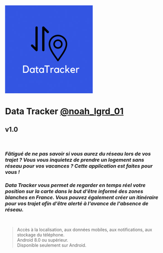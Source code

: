 ![Screenshot](logo.png)
# **Data Tracker** [@noah_lgrd_01](https://instagram.com/noah_lgrd_01?igshid=YmMyMTA2M2Y=)
## v1.0

<br>

### _Fâtigué de ne pas savoir si vous aurez du réseau lors de vos trajet ? Vous vous inquietez de prendre un logement sans réseau pour vos vacances ? Cette application est faites pour vous !_
### _Data Tracker vous permet de regarder en temps réel votre position sur la carte dans le but d'être informé des zones blanches en France. Vous pouvez également créer un itinéraire pour vos trajet afin d'être alerté à l'avance de l'absence de réseau._

<br>

>Accès à la localisation, aux données mobiles, aux notifications, aux stockage du téléphone.<br>Android 8.0 ou supérieur.<br>Disponible seulement sur Android.
